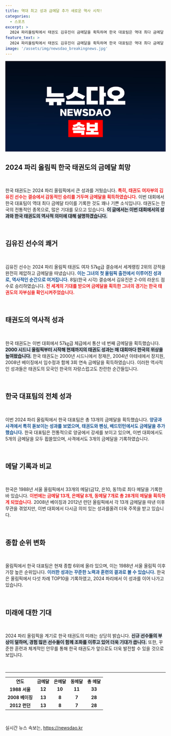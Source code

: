 ```yaml
---
title: 역대 최고 성과 금메달 추가 새로운 역사 시작!
categories:
  - 스포츠
excerpt: >
  2024 파리올림픽에서 태권도 김유진이 금메달을 획득하며 한국 대표팀은 역대 최다 금메달 타이의 순간을 맞이했다. 전통 효자 종목에서의 성과로 총 13개의 금메달을 기록하며 1988년 서울올림픽 이후 최고의 순위를 경신할 가능성을 열었다.
feature_text: >
  2024 파리올림픽에서 태권도 김유진이 금메달을 획득하며 한국 대표팀은 역대 최다 금메달 타이의 순간을 맞이했다. 전통 효자 종목에서의 성과로 총 13개의 금메달을 기록하며 1988년 서울올림픽 이후 최고의 순위를 경신할 가능성을 열었다.
image: '/assets/img/newsdao_breakingnews.jpg'
---
```


<p><img src="/assets/img/newsdao_breakingnews.jpg" alt="ontimetimes 속보" /></p>

<h2 data-ke-size="size26">2024 파리 올림픽 한국 태권도의 금메달 희망</h2>

<p data-ke-size="size16">&nbsp;</p>

<p>한국 태권도는 2024 파리 올림픽에서 큰 성과를 거뒀습니다. <b><span style="color: #ee2323;">특히, 태권도 여자부의 김유진 선수는 결승에서 감동적인 승리를 거두며 금메달을 획득하였습니다.</span></b> 이번 대회에서 한국 대표팀이 역대 최다 금메달 타이를 기록한 것도 꽤나 기쁜 소식입니다. 태권도는 한국의 전통적인 종목으로, 많은 기대를 모으고 있습니다. <b><span style="background-color: #21538527;">이 글에서는 이번 대회에서의 성과와 한국 태권도의 역사적 의미에 대해 설명하겠습니다.</span></b></p>

<p data-ke-size="size16">&nbsp;</p>

<h2 data-ke-size="size26">김유진 선수의 쾌거</h2>

<p data-ke-size="size16">&nbsp;</p>

<p>김유진 선수는 2024 파리 올림픽 태권도 여자 57㎏급 결승에서 세계랭킹 2위의 강적을 완전히 제압하고 금메달을 따냈습니다. <b><span style="color: #1a5490;">이는 그녀의 첫 올림픽 출전에서 이루어진 성과로, 역사적인 순간으로 여겨집니다.</span></b> 8일(한국 시각) 결승에서 김유진은 2-0의 라운드 점수로 승리하였습니다. <b><span style="color: #ee2323;">전 세계의 기대를 받으며 금메달을 획득한 그녀의 경기는 한국 태권도의 자부심을 확인시켜주었습니다.</span></b></p>

<p data-ke-size="size16">&nbsp;</p>

<h2 data-ke-size="size26">태권도의 역사적 성과</h2>

<p data-ke-size="size16">&nbsp;</p>

<p>한국 태권도는 이번 대회에서 57㎏급 체급에서 통산 네 번째 금메달을 획득했습니다. <b><span style="background-color: #21538527;">2000 시드니 올림픽부터 시작해 현재까지의 태권도 성과는 매 대회마다 한국의 위상을 높여왔습니다.</span></b> 한국 태권도는 2000년 시드니에서 정재은, 2004년 아테네에서 장지원, 2008년 베이징에서 임수정과 함께 3회 연속 금메달을 획득하였습니다. 이러한 역사적인 성과들은 태권도의 모국인 한국의 자랑스럽고도 찬란한 순간들입니다.</p>

<p data-ke-size="size16">&nbsp;</p>

<h2 data-ke-size="size26">한국 대표팀의 전체 성과</h2>

<p data-ke-size="size16">&nbsp;</p>

<p>이번 2024 파리 올림픽에서 한국 대표팀은 총 13개의 금메달을 획득했습니다. <b><span style="color: #1a5490;">양궁과 사격에서 특히 돋보이는 성과를 보였으며, 태권도와 펜싱, 배드민턴에서도 금메달을 추가했습니다.</span></b> 한국 대표팀은 전통적으로 양궁에서 강세를 보이고 있으며, 이번 대회에서도 5개의 금메달을 모두 휩쓸었으며, 사격에서도 3개의 금메달을 기록하였습니다.</p>

<p data-ke-size="size16">&nbsp;</p>

<h2 data-ke-size="size26"> 메달 기록과 비교</h2>

<p data-ke-size="size16">&nbsp;</p>

<p>한국은 1988년 서울 올림픽에서 33개의 메달(금12, 은10, 동11)로 최다 메달을 기록한 바 있습니다. <b><span style="color: #ee2323;">이번에는 금메달 13개, 은메달 8개, 동메달 7개로 총 28개의 메달을 획득하게 되었습니다.</span></b> 2008년 베이징과 2012년 런던 올림픽에서 각 13개 금메달을 따낸 이후 무관을 겪었지만, 이번 대회에서 다시금 의미 있는 성과를올려 더욱 주목을 받고 있습니다.</p>

<p data-ke-size="size16">&nbsp;</p>

<h2 data-ke-size="size26">종합 순위 변화</h2>

<p data-ke-size="size16">&nbsp;</p>

<p>올림픽에서 한국 대표팀은 현재 종합 6위에 올라 있으며, 이는 1988년 서울 올림픽 이후 가장 높은 순위입니다. <b><span style="color: #1a5490;">이러한 성과는 꾸준한 노력과 훈련의 결과로 볼 수 있습니다.</span></b> 한국은 올림픽에서 다섯 차례 TOP10을 기록하였고, 2024 파리에서 이 성과를 이어 나가고 있습니다.</p>

<p data-ke-size="size16">&nbsp;</p>

<h2 data-ke-size="size26">미래에 대한 기대</h2>

<p data-ke-size="size16">&nbsp;</p>

<p>2024 파리 올림픽을 계기로 한국 태권도의 미래는 상당히 밝습니다.  <b><span style="background-color: #21538527;">신규 선수들의 부상이 덜하며, 경험 많은 선수들이 함께 조화를 이루고 있어 더욱 기대가 큽니다.</span></b> 또한, 꾸준한 훈련과 체계적인 안무를 통해 한국 태권도가 앞으로도 더욱 발전할 수 있을 것으로 보입니다. </p>

<p data-ke-size="size16">&nbsp;</p>

<hr/>

<table style="width:100%; border-collapse: collapse;">
    <tr>
        <td style="text-align: center; height: 17px;"><b>연도</b></td>
        <td style="text-align: center; height: 17px;"><b>금메달</b></td>
        <td style="text-align: center; height: 17px;"><b>은메달</b></td>
        <td style="text-align: center; height: 17px;"><b>동메달</b></td>
        <td style="text-align: center; height: 17px;"><b>총 메달</b></td>
    </tr>
    <tr>
        <td style="text-align: center; height: 17px;"><b>1988 서울</b></td>
        <td style="text-align: center; height: 17px;"><b>12</b></td>
        <td style="text-align: center; height: 17px;"><b>10</b></td>
        <td style="text-align: center; height: 17px;"><b>11</b></td>
        <td style="text-align: center; height: 17px;"><b>33</b></td>
    </tr>
    <tr>
        <td style="text-align: center; height: 17px;"><b>2008 베이징</b></td>
        <td style="text-align: center; height: 17px;"><b>13</b></td>
        <td style="text-align: center; height: 17px;"><b>8</b></td>
        <td style="text-align: center; height: 17px;"><b>7</b></td>
        <td style="text-align: center; height: 17px;"><b>28</b></td>
    </tr>
    <tr>
        <td style="text-align: center; height: 17px;"><b>2012 런던</b></td>
        <td style="text-align: center; height: 17px;"><b>13</b></td>
        <td style="text-align: center; height: 17px;"><b>8</b></td>
        <td style="text-align: center; height: 17px;"><b>7</b></td>
        <td style="text-align: center; height: 17px;"><b>28</b></td>
    </tr>
</table>

<p data-ke-size="size16">&nbsp;</p>
실시간 뉴스 속보는, <a href="https://newsdao.kr" rel="dofollow">https://newsdao.kr</a>


